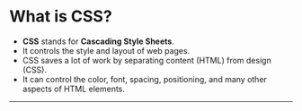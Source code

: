 # What is CSS?

- **CSS** stands for **Cascading Style Sheets**.
- It controls the style and layout of web pages.
- CSS saves a lot of work by separating content (HTML) from design (CSS).
- It can control the color, font, spacing, positioning, and many other aspects of HTML elements.

---
